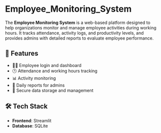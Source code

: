 # Employee_Monitoring_System


The **Employee Monitoring System** is a web-based platform designed to help organizations monitor and manage employee activities during working hours. It tracks attendance, activity logs, and productivity levels, and provides admins with detailed reports to evaluate employee performance.

## 🚀 Features

- 🧑‍💼 Employee login and dashboard
- 🕒 Attendance and working hours tracking
- 📊 Activity monitoring 
- 📅 Daily reports for admins
- 📁 Secure data storage and management

## 🛠️ Tech Stack

- **Frontend**: Streamlit
- **Database**: SQLite



